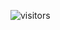 
![visitors](https://visitor-badge.glitch.me/badge?page_id=Devsgeeknerd.curso-de-design-para-web "Total de Visitas")
